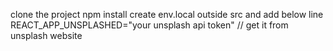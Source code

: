 
clone the project 
npm install
create env.local outside src and add below line 
REACT_APP_UNSPLASHED="your unsplash api token" // get it from unsplash website 
